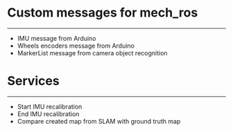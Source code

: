 # Custom messages for mech_ros
---

 - IMU message from Arduino
 - Wheels encoders message from Arduino
 - MarkerList message from camera object recognition

 # Services
 ---

 - Start IMU recalibration
 - End IMU recalibration
 - Compare created map from SLAM with ground truth map
